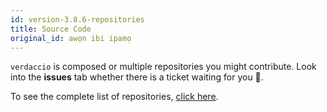 ```yaml
---
id: version-3.8.6-repositories
title: Source Code
original_id: awọn ibi ipamọ
---
```


`verdaccio` is composed or multiple repositories you might contribute. Look into the **issues** tab whether there is a ticket waiting for you 🤠.

To see the complete list of repositories, [click here](https://github.com/verdaccio/verdaccio/wiki/Repositories).